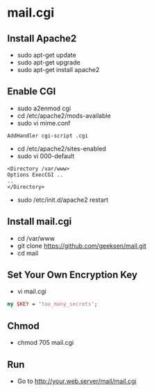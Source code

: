 mail.cgi
========

Install Apache2
---------------
* sudo apt-get update
* sudo apt-get upgrade
* sudo apt-get install apache2

Enable CGI
----------
* sudo a2enmod cgi
* cd /etc/apache2/mods-available
* sudo vi mime.conf
```
AddHandler cgi-script .cgi
```

* cd /etc/apache2/sites-enabled
* sudo vi 000-default
```
<Directory /var/www>
Options ExecCGI ..
..
</Directory>
```

* sudo /etc/init.d/apache2 restart

Install mail.cgi
----------------
* cd /var/www
* git clone https://github.com/geeksen/mail.git
* cd mail

Set Your Own Encryption Key
---------------------------
* vi mail.cgi
```perl
my $KEY = 'too_many_secrets';
```

Chmod
-----
* chmod 705 mail.cgi

Run
---
* Go to http://your.web.server/mail/mail.cgi

